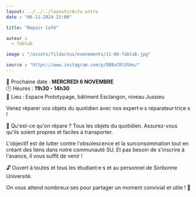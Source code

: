 ```yaml
---
layout: ../../../layouts/Actu.astro
date : "06-11-2024 23:00"

title: "Repair Café"

auteur :
  - fablab

image : "/assets/fildactus/evenements/11-06-fablab.jpg"

source : "https://www.instagram.com/p/DB8vCRlOSHu/"
---
```


📅 Prochaine date : __MERCREDI 6 NOVEMBRE__  
🕒 Heures : __11h30 - 14h30__  
📍 Lieu : Espace Prototypage, bâtiment Esclangon, niveau Jussieu

Venez réparer vos objets du quotidien avec nos expert·e·s réparateur·trice·s !

🔧 Qu'est-ce qu'on répare ? Tous les objets du quotidien. Assurez-vous qu'ils soient propres et faciles à transporter.

L'objectif est de lutter contre l'obsolescence et la surconsommation tout en créant des liens dans notre communauté SU. Et pas besoin de s'inscrire à l'avance, il vous suffit de venir !

🔓 Ouvert à toutes et tous les étudiant·e·s et au personnel de Sorbonne Université.

On vous attend nombreux·ses pour partager un moment convivial et utile ! 💚